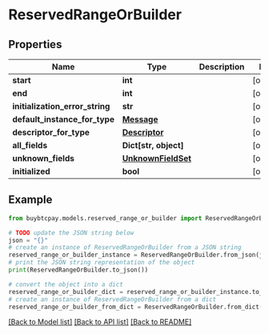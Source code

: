 # ReservedRangeOrBuilder


## Properties

Name | Type | Description | Notes
------------ | ------------- | ------------- | -------------
**start** | **int** |  | [optional] 
**end** | **int** |  | [optional] 
**initialization_error_string** | **str** |  | [optional] 
**default_instance_for_type** | [**Message**](Message.md) |  | [optional] 
**descriptor_for_type** | [**Descriptor**](Descriptor.md) |  | [optional] 
**all_fields** | **Dict[str, object]** |  | [optional] 
**unknown_fields** | [**UnknownFieldSet**](UnknownFieldSet.md) |  | [optional] 
**initialized** | **bool** |  | [optional] 

## Example

```python
from buybtcpay.models.reserved_range_or_builder import ReservedRangeOrBuilder

# TODO update the JSON string below
json = "{}"
# create an instance of ReservedRangeOrBuilder from a JSON string
reserved_range_or_builder_instance = ReservedRangeOrBuilder.from_json(json)
# print the JSON string representation of the object
print(ReservedRangeOrBuilder.to_json())

# convert the object into a dict
reserved_range_or_builder_dict = reserved_range_or_builder_instance.to_dict()
# create an instance of ReservedRangeOrBuilder from a dict
reserved_range_or_builder_from_dict = ReservedRangeOrBuilder.from_dict(reserved_range_or_builder_dict)
```
[[Back to Model list]](../README.md#documentation-for-models) [[Back to API list]](../README.md#documentation-for-api-endpoints) [[Back to README]](../README.md)


